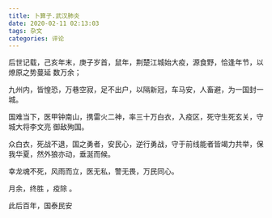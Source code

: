 ```yaml
---
title: 卜算子.武汉肺炎
date: 2020-02-11 02:13:03
tags: 杂文
categories: 评论
---
```


后世记载，己亥年末，庚子岁首，鼠年，荆楚江城始大疫，源食野，恰逢年节，以燎原之势蔓延
数万余；

九州内，皆惶恐，万巷空寂，足不出户，以隔新冠，车马安，人畜避，为一国封一城。
<!--more-->
国难当下，医甲钟南山，携雷火二神，率三十万白衣，入疫区，死守生死玄关，守城大将李文亮
御敌殉国。

众白衣，死战不退，国之勇者，安民心，逆行勇战，守于前线能者皆竭力共举，保我华夏，然外狼亦动，垂涎而候。

幸龙魂不死，风雨而立，医无私，警无畏，万民同心。

月余，终胜 ，疫除 。

此后百年，国泰民安

